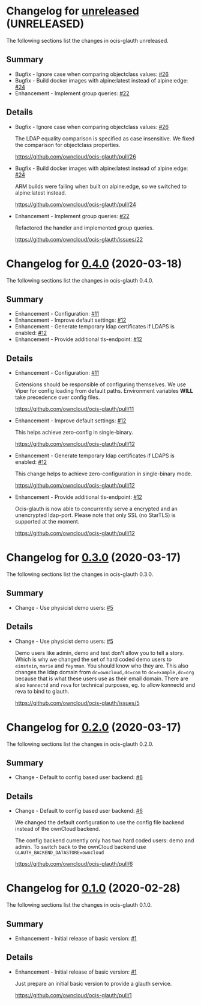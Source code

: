 # Changelog for [unreleased] (UNRELEASED)

The following sections list the changes in ocis-glauth unreleased.

[unreleased]: https://github.com/owncloud/ocis-glauth/compare/v0.4.0...master

## Summary

* Bugfix - Ignore case when comparing objectclass values: [#26](https://github.com/owncloud/ocis-glauth/pull/26)
* Bugfix - Build docker images with alpine:latest instead of alpine:edge: [#24](https://github.com/owncloud/ocis-glauth/pull/24)
* Enhancement - Implement group queries: [#22](https://github.com/owncloud/ocis-glauth/issues/22)

## Details

* Bugfix - Ignore case when comparing objectclass values: [#26](https://github.com/owncloud/ocis-glauth/pull/26)

   The LDAP equality comparison is specified as case insensitive. We fixed the comparison for
   objectclass properties.

   https://github.com/owncloud/ocis-glauth/pull/26


* Bugfix - Build docker images with alpine:latest instead of alpine:edge: [#24](https://github.com/owncloud/ocis-glauth/pull/24)

   ARM builds were failing when built on alpine:edge, so we switched to alpine:latest instead.

   https://github.com/owncloud/ocis-glauth/pull/24


* Enhancement - Implement group queries: [#22](https://github.com/owncloud/ocis-glauth/issues/22)

   Refactored the handler and implemented group queries.

   https://github.com/owncloud/ocis-glauth/issues/22

# Changelog for [0.4.0] (2020-03-18)

The following sections list the changes in ocis-glauth 0.4.0.

[0.4.0]: https://github.com/owncloud/ocis-glauth/compare/v0.3.0...v0.4.0

## Summary

* Enhancement - Configuration: [#11](https://github.com/owncloud/ocis-glauth/pull/11)
* Enhancement - Improve default settings: [#12](https://github.com/owncloud/ocis-glauth/pull/12)
* Enhancement - Generate temporary ldap certificates if LDAPS is enabled: [#12](https://github.com/owncloud/ocis-glauth/pull/12)
* Enhancement - Provide additional tls-endpoint: [#12](https://github.com/owncloud/ocis-glauth/pull/12)

## Details

* Enhancement - Configuration: [#11](https://github.com/owncloud/ocis-glauth/pull/11)

   Extensions should be responsible of configuring themselves. We use Viper for config loading
   from default paths. Environment variables **WILL** take precedence over config files.

   https://github.com/owncloud/ocis-glauth/pull/11


* Enhancement - Improve default settings: [#12](https://github.com/owncloud/ocis-glauth/pull/12)

   This helps achieve zero-config in single-binary.

   https://github.com/owncloud/ocis-glauth/pull/12


* Enhancement - Generate temporary ldap certificates if LDAPS is enabled: [#12](https://github.com/owncloud/ocis-glauth/pull/12)

   This change helps to achieve zero-configuration in single-binary mode.

   https://github.com/owncloud/ocis-glauth/pull/12


* Enhancement - Provide additional tls-endpoint: [#12](https://github.com/owncloud/ocis-glauth/pull/12)

   Ocis-glauth is now able to concurrently serve a encrypted and an unencrypted ldap-port.
   Please note that only SSL (no StarTLS) is supported at the moment.

   https://github.com/owncloud/ocis-glauth/pull/12

# Changelog for [0.3.0] (2020-03-17)

The following sections list the changes in ocis-glauth 0.3.0.

[0.3.0]: https://github.com/owncloud/ocis-glauth/compare/v0.2.0...v0.3.0

## Summary

* Change - Use physicist demo users: [#5](https://github.com/owncloud/ocis-glauth/issues/5)

## Details

* Change - Use physicist demo users: [#5](https://github.com/owncloud/ocis-glauth/issues/5)

   Demo users like admin, demo and test don't allow you to tell a story. Which is why we changed the
   set of hard coded demo users to `einstein`, `marie` and `feynman`. You should know who they are.
   This also changes the ldap domain from `dc=owncloud,dc=com` to `dc=example,dc=org` because
   that is what these users use as their email domain. There are also `konnectd` and `reva` for
   technical purposes, eg. to allow konnectd and reva to bind to glauth.

   https://github.com/owncloud/ocis-glauth/issues/5

# Changelog for [0.2.0] (2020-03-17)

The following sections list the changes in ocis-glauth 0.2.0.

[0.2.0]: https://github.com/owncloud/ocis-glauth/compare/v0.1.0...v0.2.0

## Summary

* Change - Default to config based user backend: [#6](https://github.com/owncloud/ocis-glauth/pull/6)

## Details

* Change - Default to config based user backend: [#6](https://github.com/owncloud/ocis-glauth/pull/6)

   We changed the default configuration to use the config file backend instead of the ownCloud
   backend.

   The config backend currently only has two hard coded users: demo and admin. To switch back to the
   ownCloud backend use `GLAUTH_BACKEND_DATASTORE=owncloud`

   https://github.com/owncloud/ocis-glauth/pull/6

# Changelog for [0.1.0] (2020-02-28)

The following sections list the changes in ocis-glauth 0.1.0.

[0.1.0]: https://github.com/owncloud/ocis-glauth/compare/178b6ccde34b64a88e8c14a9acb5857a4c6a3164...v0.1.0

## Summary

* Enhancement - Initial release of basic version: [#1](https://github.com/owncloud/ocis-glauth/pull/1)

## Details

* Enhancement - Initial release of basic version: [#1](https://github.com/owncloud/ocis-glauth/pull/1)

   Just prepare an initial basic version to provide a glauth service.

   https://github.com/owncloud/ocis-glauth/pull/1

